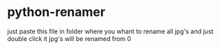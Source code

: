 # python-renamer
just paste this file in folder where you whant to rename all jpg's and just double click it
jpg's will be renamed from 0 
